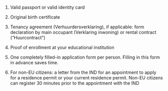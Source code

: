1. Valid passport or valid identity card

    
2. Original birth certificate

    
3. Tenancy agreement (Verhuurdersverklaring), if applicable: form declaration by main occupant (Verklaring inwoning) or rental contract (“Huurcontract”)

    
4. Proof of enrollment at your educational institution

    
5. One completely filled-in application form per person. Filling in this form in advance saves time.

    
6. For non-EU citizens: a letter from the IND for an appointment to apply for a residence permit or your current residence permit. Non-EU citizens can register 30 minutes prior to the appointment with the IND

    